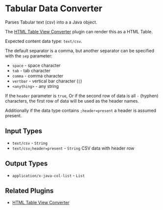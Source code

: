 # Tabular Data Converter

Parses Tabular text (csv) into a a Java object.

The [HTML Table View Converter](/manual/content-converters/html-table-view.md) plugin can render this as a HTML Table.

Expected content data type: `text/csv`.

The default separator is a comma, but another separator can be specified with the `sep` parameter:

- `space` - space character
- `tab` - tab character
- `comma` - comma character
- `vertbar` - vertical bar character (`|`)
- `<anything>` - any string

If the `header` parameter is `true`, Or if the second row of data is all `-` (hyphen) characters, the first row of
data will be used as the header names.

Additionally if the data type contains `;header=present` a header is assumed present.

## Input Types

- `text/csv` - `String`
- `text/csv;header=present` - `String` CSV data with header row

## Output Types

- `application/x-java-col-list` - `List`

## Related Plugins

- [HTML Table View Converter](/manual/content-converters/html-table-view.md)
